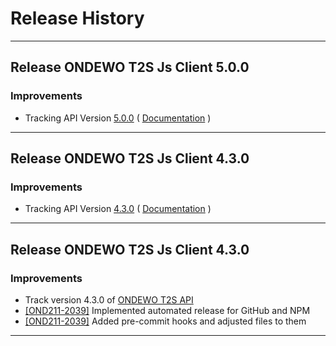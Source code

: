 # Release History

*****************
## Release ONDEWO T2S Js Client 5.0.0

### Improvements
* Tracking API Version [5.0.0](https://github.com/ondewo/ondewo-t2s-api/releases/tag/5.0.0) ( [Documentation](https://ondewo.github.io/ondewo-t2s-api/) )


*****************
## Release ONDEWO T2S Js Client 4.3.0

### Improvements
* Tracking API Version [4.3.0](https://github.com/ondewo/ondewo-t2s-api/releases/tag/4.3.0) ( [Documentation](https://ondewo.github.io/ondewo-t2s-api/) )


*****************
## Release ONDEWO T2S Js Client 4.3.0

### Improvements
* Track version 4.3.0 of [ONDEWO T2S API](https://github.com/ondewo/ondewo-t2s-api/releases/4.3.0)
* [[OND211-2039]](https://ondewo.atlassian.net/browse/OND211-2039) Implemented automated release for GitHub and NPM
* [[OND211-2039]](https://ondewo.atlassian.net/browse/OND211-2039) Added pre-commit hooks and adjusted files to them


*****************
